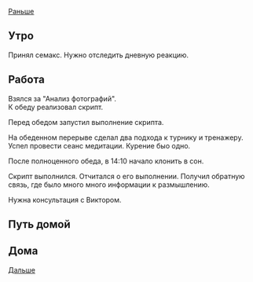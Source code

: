 [Раньше](2020.07.13.md)  
## Утро
Принял семакс. Нужно отследить дневную реакцию.
## Работа
Взялся за "Анализ фотографий".  
К обеду реализовал скрипт.

Перед обедом запустил выполнение скрипта.

На обеденном перерыве сделал два подхода к турнику и тренажеру. Успел провести сеанс медитации. Курение быо одно.

После полноценного обеда, в 14:10 начало клонить в сон.

Скрипт выполнился. Отчитался о его выполнении. Получил обратную связь, где было много много информации к размышлению.

Нужна консультация с Виктором.
## Путь домой
## Дома
[Дальше](2020.07.15.md)